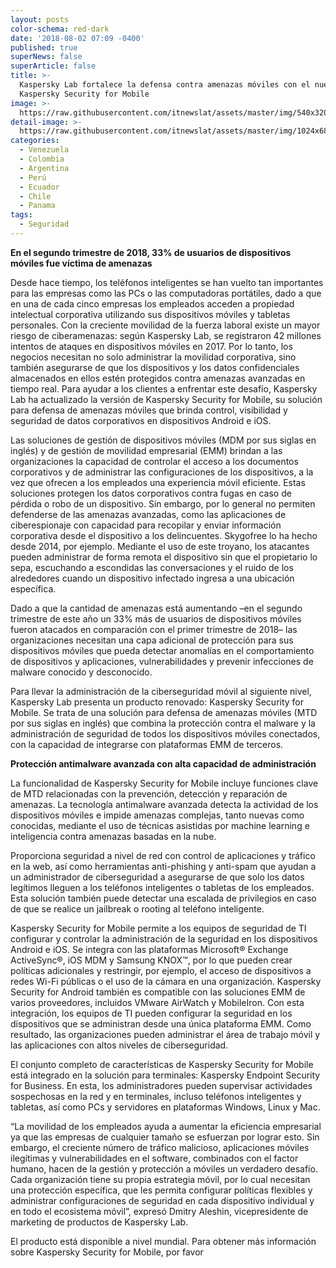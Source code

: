 ```yaml
---
layout: posts
color-schema: red-dark
date: '2018-08-02 07:09 -0400'
published: true
superNews: false
superArticle: false
title: >-
  Kaspersky Lab fortalece la defensa contra amenazas móviles con el nuevo
  Kaspersky Security for Mobile
image: >-
  https://raw.githubusercontent.com/itnewslat/assets/master/img/540x320/Celular-uso-p.jpg
detail-image: >-
  https://raw.githubusercontent.com/itnewslat/assets/master/img/1024x680/Celular-uso-g.jpg
categories:
  - Venezuela
  - Colombia
  - Argentina
  - Perú
  - Ecuador
  - Chile
  - Panama
tags:
  - Seguridad
---
```

**En el segundo trimestre de 2018, 33% de usuarios de dispositivos móviles fue víctima de amenazas**

Desde hace tiempo, los teléfonos inteligentes se han vuelto tan importantes para las empresas como las PCs o las computadoras portátiles, dado a que en una de cada cinco empresas los empleados acceden a propiedad intelectual corporativa utilizando sus dispositivos móviles y tabletas personales. Con la creciente movilidad de la fuerza laboral existe un mayor riesgo de ciberamenazas: según Kaspersky Lab, se registraron 42 millones intentos de ataques en dispositivos móviles en 2017. Por lo tanto, los negocios necesitan no solo administrar la movilidad corporativa, sino también asegurarse de que los dispositivos y los datos confidenciales almacenados en ellos estén protegidos contra amenazas avanzadas en tiempo real. Para ayudar a los clientes a enfrentar este desafío, Kaspersky Lab ha actualizado la versión de Kaspersky Security for Mobile, su solución para defensa de amenazas móviles que brinda control, visibilidad y seguridad de datos corporativos en dispositivos Android e iOS.

Las soluciones de gestión de dispositivos móviles (MDM por sus siglas en inglés) y de gestión de movilidad empresarial (EMM) brindan a las organizaciones la capacidad de controlar el acceso a los documentos corporativos y de administrar las configuraciones de los dispositivos, a la vez que ofrecen a los empleados una experiencia móvil eficiente. Estas soluciones protegen los datos corporativos contra fugas en caso de pérdida o robo de un dispositivo. Sin embargo, por lo general no permiten defenderse de las amenazas avanzadas, como las aplicaciones de ciberespionaje con capacidad para recopilar y enviar información corporativa desde el dispositivo a los delincuentes. Skygofree lo ha hecho desde 2014, por ejemplo. Mediante el uso de este troyano, los atacantes pueden administrar de forma remota el dispositivo sin que el propietario lo sepa, escuchando a escondidas las conversaciones y el ruido de los alrededores cuando un dispositivo infectado ingresa a una ubicación específica.

Dado a que la cantidad de amenazas está aumentando –en el segundo trimestre de este año un 33% más de usuarios de dispositivos móviles fueron atacados en comparación con el primer trimestre de 2018– las organizaciones necesitan una capa adicional de protección para sus dispositivos móviles que pueda detectar anomalías en el comportamiento de dispositivos y aplicaciones, vulnerabilidades y prevenir infecciones de malware conocido y desconocido.

Para llevar la administración de la ciberseguridad móvil al siguiente nivel, Kaspersky Lab presenta un producto renovado: Kaspersky Security for Mobile. Se trata de una solución para defensa de amenazas móviles (MTD por sus siglas en inglés) que combina la protección contra el malware y la administración de seguridad de todos los dispositivos móviles conectados, con la capacidad de integrarse con plataformas EMM de terceros.

**Protección antimalware avanzada con alta capacidad de administración**

La funcionalidad de Kaspersky Security for Mobile incluye funciones clave de MTD relacionadas con la prevención, detección y reparación de amenazas. La tecnología antimalware avanzada detecta la actividad de los dispositivos móviles e impide amenazas complejas, tanto nuevas como conocidas, mediante el uso de técnicas asistidas por machine learning e inteligencia contra amenazas basadas en la nube.

Proporciona seguridad a nivel de red con control de aplicaciones y tráfico en la web, así como herramientas anti-phishing y anti-spam que ayudan a un administrador de ciberseguridad a asegurarse de que solo los datos legítimos lleguen a los teléfonos inteligentes o tabletas de los empleados. Esta solución también puede detectar una escalada de privilegios en caso de que se realice un jailbreak o rooting al teléfono inteligente.

Kaspersky Security for Mobile permite a los equipos de seguridad de TI configurar y controlar la administración de la seguridad en los dispositivos Android e iOS. Se integra con las plataformas Microsoft® Exchange ActiveSync®, iOS MDM y Samsung KNOX™, por lo que pueden crear políticas adicionales y restringir, por ejemplo, el acceso de dispositivos a redes Wi-Fi públicas o el uso de la cámara en una organización. Kaspersky Security for Android también es compatible con las soluciones EMM de varios proveedores, incluidos VMware AirWatch y MobileIron. Con esta integración, los equipos de TI pueden configurar la seguridad en los dispositivos que se administran desde una única plataforma EMM. Como resultado, las organizaciones pueden administrar el área de trabajo móvil y las aplicaciones con altos niveles de ciberseguridad.

El conjunto completo de características de Kaspersky Security for Mobile está integrado en la solución para terminales: Kaspersky Endpoint Security for Business. En esta, los administradores pueden supervisar actividades sospechosas en la red y en terminales, incluso teléfonos inteligentes y tabletas, así como PCs y servidores en plataformas Windows, Linux y Mac.

“La movilidad de los empleados ayuda a aumentar la eficiencia empresarial ya que las empresas de cualquier tamaño se esfuerzan por lograr esto. Sin embargo, el creciente número de tráfico malicioso, aplicaciones móviles ilegítimas y vulnerabilidades en el software, combinados con el factor humano, hacen de la gestión y protección a móviles un verdadero desafío. Cada organización tiene su propia estrategia móvil, por lo cual necesitan una protección específica, que les  permita configurar políticas flexibles y administrar configuraciones de seguridad en cada dispositivo individual y en todo el ecosistema móvil”, expresó Dmitry Aleshin, vicepresidente de marketing de productos de Kaspersky Lab.

El producto está disponible a nivel mundial. Para obtener más información sobre Kaspersky Security for Mobile, por favor 